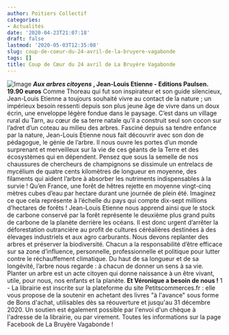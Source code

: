 ```yaml
---
author: Poitiers Collectif
categories:
- Actualités
date: '2020-04-23T21:07:18'
draft: false
lastmod: '2020-05-03T12:35:08'
slug: coup-de-coeur-du-24-avril-de-la-bruyere-vagabonde
tags: []
title: Coup de Cœur du 24 avril de La Bruyère Vagabonde
---
```


![Image](/images/2025/coup-de-coeur-du-24-avril-de-la-bruyere-vagabonde/conseil-lecture-2-1024x538.jpg) **_Aux arbres citoyens_ , Jean-Louis Etienne - Editions Paulsen. 19.90 euros** Comme Thoreau qui fut son inspirateur et son guide silencieux, Jean-Louis Etienne a toujours souhaité vivre au contact de la nature ; un impérieux besoin ressenti depuis son plus jeune âge de vivre dans un doux écrin, une enveloppe légère fondue dans le paysage. C’est dans un village rural du Tarn, au cœur de sa terre natale qu’il a construit seul son cocon sur l’adret d’un coteau au milieu des arbres. Fasciné depuis sa tendre enfance par la nature, Jean-Louis Etienne nous fait découvrir avec son don de pédagogue, le génie de l’arbre. Il nous ouvre les portes d’un monde surprenant et merveilleux sur la vie de ces géants de la Terre et des écosystèmes qui en dépendent. Pensez que sous la semelle de nos chaussures de chercheurs de champignons se dissimule un entrelacs de mycélium de quatre cents kilomètres de longueur en moyenne, des filaments qui aident l’arbre à absorber les nutriments indispensables à la survie ! Qu’en France, une forêt de hêtres rejette en moyenne vingt-cinq mètres cubes d’eau par hectare durant une journée de plein été. Imaginez ce que cela représente à l’échelle du pays qui compte dix-sept millions d’hectares de forêts ! Jean-Louis Etienne nous apprend ainsi que le stock de carbone conservé par la forêt représente le deuxième plus grand puits de carbone de la planète derrière les océans. Il est donc urgent d’arrêter la déforestation outrancière au profit de cultures céréalières destinées à des élevages industriels et aux agro carburants. Nous devons replanter des arbres et préserver la biodiversité. Chacun a la responsabilité d’être efficace sur sa zone d’influence, personnelle, professionnelle et politique pour lutter contre le réchauffement climatique. Du haut de sa longueur et de sa longévité, l’arbre nous regarde : à chacun de donner un sens à sa vie. Planter un arbre est un acte citoyen qui donne naissance à un être vivant, utile, pour nous, nos enfants et la planète. **Et Véronique a besoin de nous !** 1 - La librairie est inscrite sur la plateforme du site Petitscommerces.fr : elle vous propose de la soutenir en achetant des livres "à l'avance" sous forme de Bons d'achat, utilisables dès sa réouverture et jusqu'au 31 décembre 2020. Un soutien est également possible par l'envoi d'un chèque à l'adresse de la librairie, ou par virement. Toutes les informations sur la page Facebook de La Bruyère Vagabonde !
